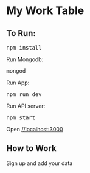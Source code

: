 # My Work Table


<h2>To Run:</h2>
<pre>npm install</pre>
Run Mongodb:
<pre>mongod</pre>
Run App:
<pre>npm run dev</pre>
Run API server:
<pre>npm start</pre>
<p>Open <a href="http://localhost:3000" target="_blank">//localhost:3000</a></p>

<h2>How to Work</h2>
<p>Sign up and add your data</p>
